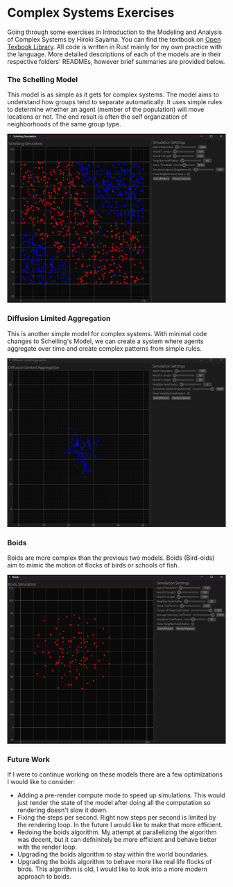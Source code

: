 # Complex Systems Exercises
Going through some exercises in Introduction to the Modeling and Analysis of Complex Systems by Hiroki Sayama. You can find the textbook on [Open Texbook Library](https://open.umn.edu/opentextbooks/textbooks/233). All code is written in Rust mainly for my own practice with the language. More detailed descriptions of each of the models are in their respective folders' READMEs, however brief summaries are provided below.

<h3>The Schelling Model</h3>
<p> This model is as simple as it gets for complex systems. The model aims to understand how groups tend to separate automatically. It uses simple rules to determine whether an agent (member of the population) will move locations or not. The end result is often the self organization of neighborhoods of the same group type.</p>

![Schelling Simulation](/assets/schelling-1000-organized.png)

<h3>Diffusion Limited Aggregation</h3>
<p> This is another simple model for complex systems. With minimal code changes to Schelling's Model, we can create a system where agents aggregate over time and create complex patterns from simple rules.</p>

![Diffusion Limited Aggregation](/assets/dla-100-organized.png)

<h3>Boids</h3>
<p> Boids are more complex than the previous two models. Boids (Bird-oids) aim to mimic the motion of flocks of birds or schools of fish.</p>

![Boids](/assets/boids-100.png)

<h3>Future Work</h3>
<p>If I were to continue working on these models there are a few optimizations I would like to consider:</p>
<ul>
    <li>Adding a pre-render compute mode to speed up simulations. This would just render the state of the model after doing all the computation so rendering doesn't slow it down.</li>
    <li>Fixing the steps per second. Right now steps per second is limited by the rendering loop. In the future I would like to make that more efficient.</li>
    <li>Redoing the boids algorithm. My attempt at parallelizing the algorithm was decent, but it can defninitely be more efficient and behave better with the render loop.
    <li>Upgrading the boids algorithm to stay within the world boundaries.</li>
    <li>Upgrading the boids algorithm to behave more like real life flocks of birds. This algorithm is old, I would like to look into a more modern approach to boids.</li>
</ul>